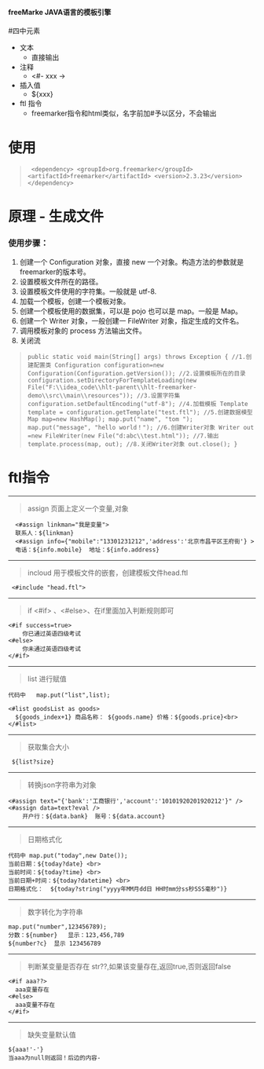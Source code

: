 #### freeMarke JAVA语言的模板引擎

#四中元素

* 文本 
  - 直接输出
* 注释
  - <#- xxx ->
* 插入值
  - ${xxx}
* ftl 指令
  -  freemarker指令和html类似，名字前加#予以区分，不会输出

# 使用
> `  <dependency>
        <groupId>org.freemarker</groupId>
        <artifactId>freemarker</artifactId>
        <version>2.3.23</version>
    </dependency>  `
 
# 原理 - 生成文件

### 使用步骤：
1. 创建一个 Configuration 对象，直接 new 一个对象。构造方法的参数就是 freemarker的版本号。
2. 设置模板文件所在的路径。
3. 设置模板文件使用的字符集。一般就是 utf-8.
4. 加载一个模板，创建一个模板对象。
5. 创建一个模板使用的数据集，可以是 pojo 也可以是 map。一般是 Map。
6. 创建一个 Writer 对象，一般创建一 FileWriter 对象，指定生成的文件名。
7. 调用模板对象的 process 方法输出文件。
8. 关闭流
> `
public static void main(String[] args) throws Exception {
    //1.创建配置类
    Configuration configuration=new Configuration(Configuration.getVersion());
    //2.设置模板所在的目录
    configuration.setDirectoryForTemplateLoading(new File("F:\\idea_code\\hlt-parent\\hlt-freemarker-demo\\src\\main\\resources"));
    //3.设置字符集
    configuration.setDefaultEncoding("utf-8");
    //4.加载模板
    Template template = configuration.getTemplate("test.ftl");
    //5.创建数据模型
    Map map=new HashMap();
    map.put("name", "tom ");
    map.put("message", "hello world！");
    //6.创建Writer对象
    Writer out =new FileWriter(new File("d:abc\\test.html"));
    //7.输出
    template.process(map, out);
    //8.关闭Writer对象
    out.close();
}
` 

# ftl指令
 --- --- ----
> assign 页面上定义一个变量,对象
```
  <#assign linkman="我是变量">
  联系人：${linkman}
  <#assign info={"mobile":"13301231212",'address':'北京市昌平区王府街'} >
  电话：${info.mobile}  地址：${info.address}
```
 --- --- ----
> incloud 用于模板文件的嵌套，创建模板文件head.ftl
```
 <#include "head.ftl">
 ```
 --- --- ----
> if  <#if>  、<#else>、在if里面加入判断规则即可
```
<#if success=true>
    你已通过英语四级考试
<#else>
    你未通过英语四级考试
</#if>
```
 --- --- ----
> list 进行赋值
```
代码中   map.put("list",list); 

<#list goodsList as goods>
  ${goods_index+1} 商品名称： ${goods.name} 价格：${goods.price}<br>
</#list>
 ```

 --- --- ----
> 获取集合大小
```
 ${list?size} 
 ```

 --- --- ----
> 转换json字符串为对象
```
<#assign text="{'bank':'工商银行','account':'10101920201920212'}" />
<#assign data=text?eval />
    开户行：${data.bank}  账号：${data.account}
 ```
 --- --- ----
> 日期格式化
```
代码中 map.put("today",new Date());
当前日期：${today?date} <br>
当前时间：${today?time} <br>
当前日期+时间：${today?datetime} <br>
日期格式化：  ${today?string("yyyy年MM月dd日 HH时mm分ss秒SSS毫秒")}
 ```
 --- --- ----
> 数字转化为字符串
```
map.put("number",123456789);
分数：${number}   显示：123,456,789
${number?c}  显示 123456789
 ```
 --- --- ----
> 判断某变量是否存在 str??,如果该变量存在,返回true,否则返回false
```
<#if aaa??>
  aaa变量存在
<#else>
  aaa变量不存在
</#if>
 ```
 --- --- ----
> 缺失变量默认值
```
${aaa!'-'}
当aaa为null则返回！后边的内容-
 ```









